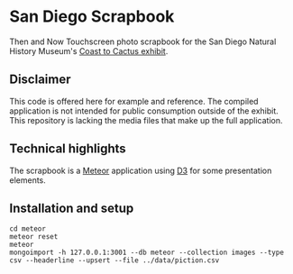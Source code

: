 # San Diego Scrapbook

Then and Now Touchscreen photo scrapbook for the San Diego Natural History Museum's [Coast to 
Cactus exhibit](http://www.sdnhm.org/exhibitions/current-exhibitions/coast-to-cactus-in-southern-california/).

## Disclaimer
This code is offered here for example and reference. The compiled application is not intended for public consumption outside of the exhibit. This repository is lacking the media files that make up the full application.

## Technical highlights
The scrapbook is a [Meteor](https://www.meteor.com/) application using [D3](http://d3js.org/) for some presentation elements.

## Installation and setup

    cd meteor
    meteor reset
    meteor
    mongoimport -h 127.0.0.1:3001 --db meteor --collection images --type csv --headerline --upsert --file ../data/piction.csv
